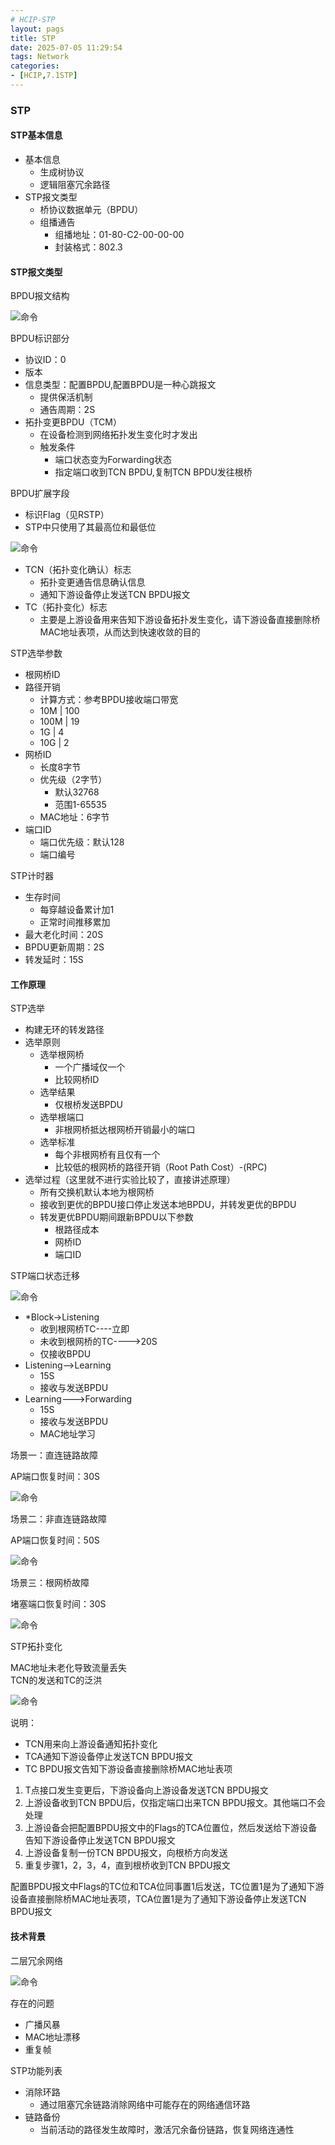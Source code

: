 ```yaml
---
# HCIP-STP
layout: pags
title: STP
date: 2025-07-05 11:29:54
tags: Network
categories: 
- [HCIP,7.1STP]
---
```


### STP

#### STP基本信息

- 基本信息
  - 生成树协议
  - 逻辑阻塞冗余路径
- STP报文类型
  - 桥协议数据单元（BPDU）
  - 组播通告
    - 组播地址：01-80-C2-00-00-00
    - 封装格式：802.3  

#### STP报文类型

BPDU报文结构
 <!-- more -->
![命令](../imgs/STP/BPDU报文结构.png)

BPDU标识部分        
- 协议ID：0       
- 版本        
- 信息类型：配置BPDU,配置BPDU是一种心跳报文
   - 提供保活机制
   - 通告周期：2S 
- 拓扑变更BPDU（TCM）
  - 在设备检测到网络拓扑发生变化时才发出
  - 触发条件 
    - 端口状态变为Forwarding状态
    - 指定端口收到TCN BPDU,复制TCN BPDU发往根桥

BPDU扩展字段
- 标识Flag（见RSTP）
- STP中只使用了其最高位和最低位

![命令](../imgs/STP/BPDU扩展字段.png)

- TCN（拓扑变化确认）标志
  - 拓扑变更通告信息确认信息
  - 通知下游设备停止发送TCN BPDU报文
- TC（拓扑变化）标志
  - 主要是上游设备用来告知下游设备拓扑发生变化，请下游设备直接删除桥MAC地址表项，从而达到快速收敛的目的

STP选举参数
- 根网桥ID
- 路径开销
  - 计算方式：参考BPDU接收端口带宽
  - 10M | 100
  - 100M | 19
  - 1G | 4
  - 10G | 2
- 网桥ID
  - 长度8字节
  - 优先级（2字节）
    - 默认32768
    - 范围1-65535
  - MAC地址：6字节
- 端口ID
  - 端口优先级：默认128
  - 端口编号

STP计时器
- 生存时间
  - 每穿越设备累计加1
  - 正常时间推移累加
- 最大老化时间：20S
- BPDU更新周期：2S
- 转发延时：15S

#### 工作原理

STP选举
- 构建无环的转发路径
- 选举原则
  - 选举根网桥
    - 一个广播域仅一个
    - 比较网桥ID
  - 选举结果
    - 仅根桥发送BPDU
  - 选举根端口
    - 非根网桥抵达根网桥开销最小的端口
  - 选举标准
    - 每个非根网桥有且仅有一个
    - 比较低的根网桥的路径开销（Root Path Cost）-(RPC) 
- 选举过程（这里就不进行实验比较了，直接讲述原理）
  - 所有交换机默认本地为根网桥
  - 接收到更优的BPDU接口停止发送本地BPDU，并转发更优的BPDU
  - 转发更优BPDU期间跟新BPDU以下参数
    - 根路径成本
    - 网桥ID
    - 端口ID

STP端口状态迁移

![命令](../imgs/STP/STP端口状态迁移.png)

- *Block->Listening
  - 收到根网桥TC----立即
  - 未收到根网桥的TC---->20S
  - 仅接收BPDU
- Listening-->Learning
  - 15S
  - 接收与发送BPDU
- Learning--->Forwarding
  - 15S
  - 接收与发送BPDU
  - MAC地址学习
  
场景一：直连链路故障 

AP端口恢复时间：30S

![命令](../imgs/STP/场景1.png)

场景二：非直连链路故障

AP端口恢复时间：50S

![命令](../imgs/STP/场景2.png)

场景三：根网桥故障

堵塞端口恢复时间：30S

![命令](../imgs/STP/场景3.png)

STP拓扑变化

MAC地址未老化导致流量丢失       
TCN的发送和TC的泛洪

![命令](../imgs/STP/TCN的发送和TC的泛洪.png)

说明：
- TCN用来向上游设备通知拓扑变化
- TCA通知下游设备停止发送TCN BPDU报文
- TC BPDU报文告知下游设备直接删除桥MAC地址表项

1. T点接口发生变更后，下游设备向上游设备发送TCN BPDU报文
2. 上游设备收到TCN BPDU后，仅指定端口出来TCN BPDU报文。其他端口不会处理
3. 上游设备会把配置BPDU报文中的Flags的TCA位置位，然后发送给下游设备告知下游设备停止发送TCN BPDU报文
4. 上游设备复制一份TCN BPDU报文，向根桥方向发送
5. 重复步骤1，2，3，4，直到根桥收到TCN BPDU报文

配置BPDU报文中Flags的TC位和TCA位同事置1后发送，TC位置1是为了通知下游设备直接删除桥MAC地址表项，TCA位置1是为了通知下游设备停止发送TCN BPDU报文

#### 技术背景

二层冗余网络

![命令](../imgs/STP/技术背景.png)

存在的问题
- 广播风暴
- MAC地址漂移
- 重复帧

STP功能列表
- 消除环路
  - 通过阻塞冗余链路消除网络中可能存在的网络通信环路
- 链路备份
  - 当前活动的路径发生故障时，激活冗余备份链路，恢复网络连通性

    